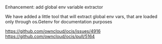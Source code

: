 Enhancement: add global env variable extractor

We have added a little tool that will extract global env vars, that are loaded
only through os.Getenv for documentation purposes

https://github.com/owncloud/ocis/issues/4916
https://github.com/owncloud/ocis/pull/5164
